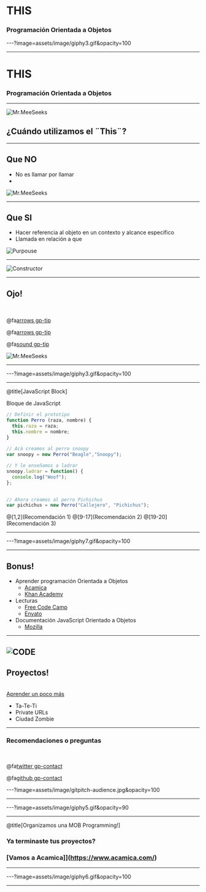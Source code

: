 # THIS

### Programación Orientada a Objetos

---?image=assets/image/giphy3.gif&opacity=100

---

# THIS

### Programación Orientada a Objetos

---

![Mr.MeeSeeks](https://media1.giphy.com/media/IFbYDFVZFyUak/200w.webp)

## ¿Cuándo utilizamos el ¨This¨?

---

## Que NO

- No es llamar por llamar
- 

![Mr.MeeSeeks](https://media2.giphy.com/media/XrT2XN8L6yoMg/200w.webp)

---
## Que SI

- Hacer referencia al objeto en un contexto y alcance específico
- Llamada en relación a que 

![Purpouse](https://media1.giphy.com/media/ziEGYtWrYAPcc/200w.webp)

---

![Constructor](https://media0.giphy.com/media/hBd8gzTnevKJq/giphy.gif)

---

## Ojo!

<br>

@fa[arrows gp-tip](Constructor)

@fa[arrows gp-tip](Contexto)

@fa[sound gp-tip](Referencia)

![Mr.MeeSeeks](https://media2.giphy.com/media/XrT2XN8L6yoMg/200w.webp)

---

---?image=assets/image/giphy3.gif&opacity=100

---
@title[JavaScript Block]

<p><span class="slide-title">Bloque de JavaScript</span></p>

```javascript
// Definir el prototipo
function Perro (raza, nombre) {
  this.raza = raza;
  this.nombre = nombre;
}
 
// Acá creamos al perro snoopy 
var snoopy = new Perro("Beagle","Snoopy");

// Y le enseñamos a ladrar
snoopy.ladrar = function() {
  console.log("Woof");
};

 
// Ahora creamos al perro Pichichus 
var pichichus = new Perro("Callejero", "Pichichus");

```

@[1,2](Recomendación 1)
@[9-17](Recomendación 2)
@[19-20](Recomendación 3)

---

---?image=assets/image/giphy7.gif&opacity=100

---

## Bonus!

- Aprender programación Orientada a Objetos
  + [Acamica](https://www.acamica.com/clases/8343/javascript-objetos)
  + [Khan Academy](https://es.khanacademy.org/computing/computer-programming/programming/object-oriented/p/challenge-double-rainbow)
- Lecturas
  + [Free Code Camp](https://medium.freecodecamp.org/intro-to-object-oriented-programming-oop-with-javascript-made-easy-a317b87d6943)
   + [Envato](https://code.tutsplus.com/es/articles/Object-Oriented-Programming-JavaScript--cms-29256)
- Documentación JavaScript Orientado a Objetos
  + [Mozilla](https://developer.mozilla.org/es/docs/Web/JavaScript/Introducci%C3%B3n_a_JavaScript_orientado_a_objetos)

---

![CODE](https://media2.giphy.com/media/3o7TKuAfCHifvPdcxG/200w.webp)
---

## Proyectos!

<div class="left">
    <i class="fa fa-user-secret fa-5x" aria-hidden="true"> </i><br>
    <a href="https://www.acamica.com/" class="pro-link">
    Aprender un poco más</a>
</div>
<div class="right">
    <ul>
        <li>Ta-Te-Ti</li>
        <li>Private URLs</li>
        <li>Ciudad Zombie</li>
    </ul>
</div>

---

### Recomendaciones o preguntas

<br>

@fa[twitter gp-contact](@roldanjorgex)

@fa[github gp-contact](jorgeroldan)

---?image=assets/image/gitpitch-audience.jpg&opacity=100

---

---?image=assets/image/giphy5.gif&opacity=90

---

@title[Organizamos una MOB Programming!]

### <span class="white">Ya terminaste tus proyectos?</span>
### [Vamos a Acamica]](https://www.acamica.com/)


---

---?image=assets/image/giphy6.gif&opacity=100

---